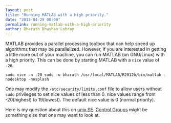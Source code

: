 ```yaml
---
layout: post
title: "Running MATLAB with a high priority."
date: "2013-04-29 00:00"
permalink: running-matlab-with-a-high-priority
author: Bharath Bhushan Lohray
---
```


MATLAB provides a parallel processing toolbox that can help speed up algorithms that may be parallelized. However, if you are interested in getting a little more out of your machine, you can run MATLAB (on GNU/Linux) with a high priority. This can be done by starting MATLAB with a `nice` value of `-20`.

```
sudo nice -n -20 sudo -u bharath /usr/local/MATLAB/R2012b/bin/matlab -nodesktop -nosplash
```

One may modify the `/etc/security/limits.conf` file to allow users without `sudo` privileges to set nice values of less than 0. nice values range from -20(highest) to 19(lowest). The default nice value is 0 (normal priority).

Here is my question about this on [unix.SE](http://unix.stackexchange.com/questions/72934/how-do-i-start-a-process-with-a-nice-value-of-20-and-not-give-it-root-privilege). [Control Groups](https://wiki.archlinux.org/index.php/Cgroups) might be something else that one may want to look at.
